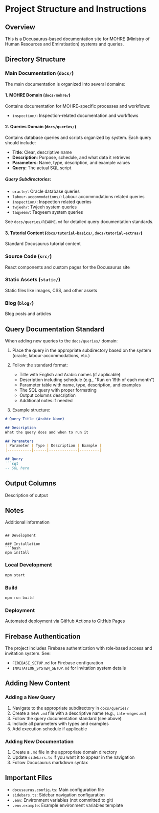 # Project Structure and Instructions

## Overview
This is a Docusaurus-based documentation site for MOHRE (Ministry of Human Resources and Emiratisation) systems and queries.

## Directory Structure

### Main Documentation (`docs/`)
The main documentation is organized into several domains:

#### 1. MOHRE Domain (`docs/mohre/`)
Contains documentation for MOHRE-specific processes and workflows:
- `inspection/`: Inspection-related documentation and workflows

#### 2. Queries Domain (`docs/queries/`)
Contains database queries and scripts organized by system. Each query should include:
- **Title**: Clear, descriptive name
- **Description**: Purpose, schedule, and what data it retrieves
- **Parameters**: Name, type, description, and example values
- **Query**: The actual SQL script

##### Query Subdirectories:
- `oracle/`: Oracle database queries
- `labour-accommodations/`: Labour accommodations related queries
- `inspection/`: Inspection related queries
- `twjeeh/`: Twjeeh system queries
- `taqyeem/`: Taqyeem system queries

See `docs/queries/README.md` for detailed query documentation standards.

#### 3. Tutorial Content (`docs/tutorial-basics/`, `docs/tutorial-extras/`)
Standard Docusaurus tutorial content

### Source Code (`src/`)
React components and custom pages for the Docusaurus site

### Static Assets (`static/`)
Static files like images, CSS, and other assets

### Blog (`blog/`)
Blog posts and articles

## Query Documentation Standard

When adding new queries to the `docs/queries/` domain:

1. Place the query in the appropriate subdirectory based on the system (oracle, labour-accommodations, etc.)
2. Follow the standard format:
   - Title with English and Arabic names (if applicable)
   - Description including schedule (e.g., "Run on 19th of each month")
   - Parameter table with name, type, description, and examples
   - The SQL query with proper formatting
   - Output columns description
   - Additional notes if needed

3. Example structure:
```markdown
# Query Title (Arabic Name)

## Description
What the query does and when to run it

## Parameters
| Parameter | Type | Description | Example |
|-----------|------|-------------|---------|

## Query
```sql
-- SQL here
```

## Output Columns
Description of output

## Notes
Additional information
```

## Development

### Installation
```bash
npm install
```

### Local Development
```bash
npm start
```

### Build
```bash
npm run build
```

### Deployment
Automated deployment via GitHub Actions to GitHub Pages

## Firebase Authentication
The project includes Firebase authentication with role-based access and invitation system. See:
- `FIREBASE_SETUP.md` for Firebase configuration
- `INVITATION_SYSTEM_SETUP.md` for invitation system details

## Adding New Content

### Adding a New Query
1. Navigate to the appropriate subdirectory in `docs/queries/`
2. Create a new `.md` file with a descriptive name (e.g., `late-wages.md`)
3. Follow the query documentation standard (see above)
4. Include all parameters with types and examples
5. Add execution schedule if applicable

### Adding New Documentation
1. Create a `.md` file in the appropriate domain directory
2. Update `sidebars.ts` if you want it to appear in the navigation
3. Follow Docusaurus markdown syntax

## Important Files
- `docusaurus.config.ts`: Main configuration file
- `sidebars.ts`: Sidebar navigation configuration
- `.env`: Environment variables (not committed to git)
- `.env.example`: Example environment variables template